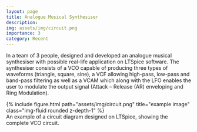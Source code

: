 ```yaml
---
layout: page
title: Analogue Musical Synthesiser
description:
img: assets/img/circuit.png
importance: 3
category: Recent
---
```


In a team of 3 people, designed and developed an analogue musical synthesiser with possible real-life application on LTSpice software. The synthesiser consists of a VCO capable of producing three types of waveforms (triangle, square, sine), a VCF allowing high-pass, low-pass and band-pass filtering as well as a VCAM which along with the LFO enables the user to modulate the output signal (Attack – Release (AR) enveloping and Ring Modulation).


<div class="row">
    <div class="col-sm mt-3 mt-md-0">
        {% include figure.html path="assets/img/circuit.png" title="example image" class="img-fluid rounded z-depth-1" %}
    </div>
</div>
<div class="caption">
An example of a circuit diagram designed on LTSpice, showing the complete VCO circuit.
</div>
